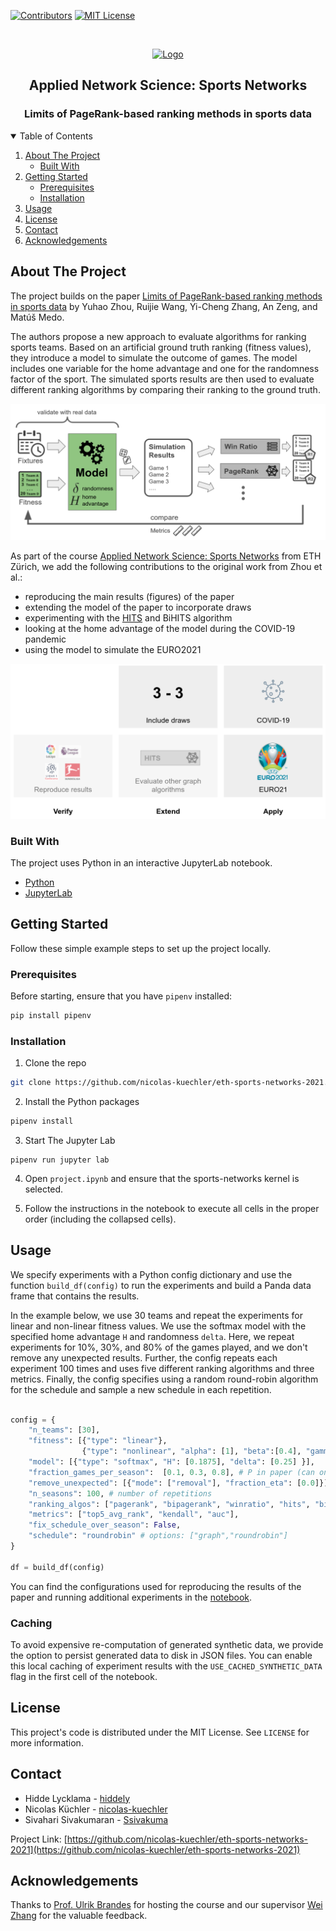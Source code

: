 <!--
*** Thanks for checking out the Best-README-Template. If you have a suggestion
*** that would make this better, please fork the repo and create a pull request
*** or simply open an issue with the tag "enhancement".
*** Thanks again! Now go create something AMAZING! :D
-->



<!-- PROJECT SHIELDS -->
<!--
*** I'm using markdown "reference style" links for readability.
*** Reference links are enclosed in brackets [ ] instead of parentheses ( ).
*** See the bottom of this document for the declaration of the reference variables
*** for contributors-url, forks-url, etc. This is an optional, concise syntax you may use.
*** https://www.markdownguide.org/basic-syntax/#reference-style-links
-->
[![Contributors][contributors-shield]][contributors-url]
[![MIT License][license-shield]][license-url]



<!-- PROJECT LOGO -->
<br />
<p align="center">
  <a href="https://www.flaticon.com/authors/becris">
    <img src="https://image.flaticon.com/icons/png/512/2103/2103620.png" alt="Logo" width="80" height="80">  
  </a>

  <h2 align="center">Applied Network Science: Sports Networks</h2>
  <h3 align="center">Limits of PageRank-based ranking methods in sports data </h3> 
</p>

<!-- TABLE OF CONTENTS -->
<details open="open"> 
  <summary>Table of Contents</summary>
  <ol>
    <li>
      <a href="#about-the-project">About The Project</a>
      <ul>
        <li><a href="#built-with">Built With</a></li>
      </ul>
    </li>
    <li>
      <a href="#getting-started">Getting Started</a>
      <ul>
        <li><a href="#prerequisites">Prerequisites</a></li>
        <li><a href="#installation">Installation</a></li>
      </ul>
    </li>
    <li><a href="#usage">Usage</a></li>
    <li><a href="#license">License</a></li>
    <li><a href="#contact">Contact</a></li>
    <li><a href="#acknowledgements">Acknowledgements</a></li>
  </ol>
</details>



<!-- ABOUT THE PROJECT -->
## About The Project

The project builds on the paper [Limits of PageRank-based ranking methods in sports data](https://arxiv.org/abs/2012.06366) by Yuhao Zhou, Ruijie Wang, Yi-Cheng Zhang, An Zeng, and Matúš Medo.

The authors propose a new approach to evaluate algorithms for ranking sports teams.
Based on an artificial ground truth ranking (fitness values), they introduce a model to simulate the outcome of games.
The model includes one variable for the home advantage and one for the randomness factor of the sport.
The simulated sports results are then used to evaluate different ranking algorithms by comparing their ranking to the ground truth.


![Pipeline](plots/pipeline.png)


As part of the course [Applied Network Science: Sports Networks](http://www.vvz.ethz.ch/Vorlesungsverzeichnis/lerneinheit.view?lerneinheitId=136857&semkez=2020S&ansicht=KATALOGDATEN&lang=en) from ETH Zürich, we add the following contributions to the original work from Zhou et al.:
* reproducing the main results (figures) of the paper
* extending the model of the paper to incorporate draws
* experimenting with the [HITS](https://en.wikipedia.org/wiki/HITS_algorithm) and BiHITS algorithm
* looking at the home advantage of the model during the COVID-19 pandemic
* using the model to simulate the EURO2021

![Overview Contributions](plots/contributions.png)


### Built With

The project uses Python in an interactive JupyterLab notebook. 
* [Python](https://www.python.org/)
* [JupyterLab](https://jupyterlab.readthedocs.io/en/stable/)



<!-- GETTING STARTED -->
## Getting Started

Follow these simple example steps to set up the project locally.

### Prerequisites

Before starting, ensure that you have `pipenv` installed:

```sh
pip install pipenv
```

### Installation

1. Clone the repo
```sh
git clone https://github.com/nicolas-kuechler/eth-sports-networks-2021.git
```

2. Install the Python packages
```sh
pipenv install
```

3. Start The Jupyter Lab
```
pipenv run jupyter lab
```

4. Open `project.ipynb` and ensure that the sports-networks kernel is selected.

5. Follow the instructions in the notebook to execute all cells in the proper order (including the collapsed cells).

<!-- USAGE EXAMPLES -->
## Usage


We specify experiments with a Python config dictionary and use the function `build_df(config)` to run the experiments and build a Panda data frame that contains the results.

In the example below, we use 30 teams and repeat the experiments for linear and non-linear fitness values. We use the softmax model with the specified home advantage `H` and randomness `delta`.
Here, we repeat experiments for 10%, 30%, and 80% of the games played, and we don't remove any unexpected results. 
Further, the config repeats each experiment 100 times and uses five different ranking algorithms and three metrics.
Finally, the config specifies using a random round-robin algorithm for the schedule and sample a new schedule in each repetition. 

```python

config = {
    "n_teams": [30],
    "fitness": [{"type": "linear"}, 
                {"type": "nonlinear", "alpha": [1], "beta":[0.4], "gamma": ["fix"] }],
    "model": [{"type": "softmax", "H": [0.1875], "delta": [0.25] }],
    "fraction_games_per_season":  [0.1, 0.3, 0.8], # P in paper (can only be between [0,1])
    "remove_unexpected": [{"mode": ["removal"], "fraction_eta": [0.0]}],
    "n_seasons": 100, # number of repetitions
    "ranking_algos": ["pagerank", "bipagerank", "winratio", "hits", "bihits"],
    "metrics": ["top5_avg_rank", "kendall", "auc"],
    "fix_schedule_over_season": False,
    "schedule": "roundrobin" # options: ["graph","roundrobin"]
}

df = build_df(config)

```

You can find the configurations used for reproducing the results of the paper and running additional experiments in the [notebook](project.ipynb).

### Caching
To avoid expensive re-computation of generated synthetic data, we provide the option to persist generated data to disk in JSON files.
You can enable this local caching of experiment results with the `USE_CACHED_SYNTHETIC_DATA` flag in the first cell of the notebook.

<!-- LICENSE -->
## License

This project's code is distributed under the MIT License. See `LICENSE` for more information.


<!-- CONTACT -->
## Contact

* Hidde Lycklama - [hiddely](https://github.com/hiddely)
* Nicolas Küchler - [nicolas-kuechler](https://github.com/nicolas-kuechler)
* Sivahari Sivakumaran - [Ssivakuma](https://github.com/Ssivakuma)


Project Link: [https://github.com/nicolas-kuechler/eth-sports-networks-2021](https://github.com/nicolas-kuechler/eth-sports-networks-2021)



<!-- ACKNOWLEDGEMENTS -->
## Acknowledgements

Thanks to [Prof. Ulrik Brandes](https://sn.ethz.ch/profile.html?persid=239462) for hosting the course and our supervisor [Wei Zhang](https://sn.ethz.ch/profile.html?persid=283222) for the valuable feedback. 


<!-- MARKDOWN LINKS & IMAGES -->
<!-- https://www.markdownguide.org/basic-syntax/#reference-style-links -->
[contributors-shield]: https://img.shields.io/github/contributors/nicolas-kuechler/eth-sports-networks-2021.svg?style=for-the-badge
[contributors-url]: https://github.com/nicolas-kuechler/eth-sports-networks-2021/graphs/contributors
[license-shield]: https://img.shields.io/github/license/othneildrew/Best-README-Template.svg?style=for-the-badge
[license-url]: https://github.com/nicolas-kuechler/eth-sports-networks-2021/blob/main/LICENSE
